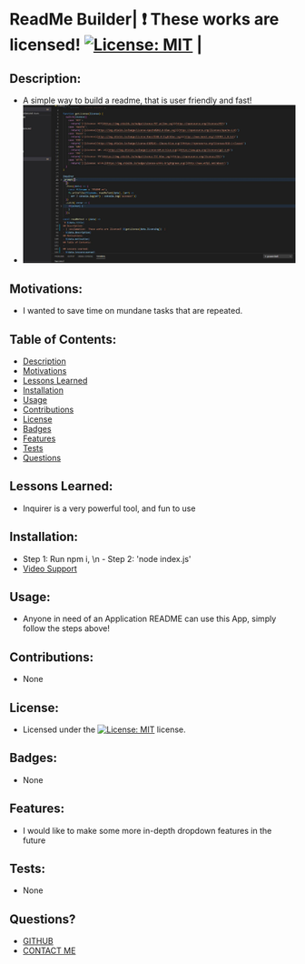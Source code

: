 # ReadMe Builder| :exclamation:  These works are licensed! [![License: MIT](https://img.shields.io/badge/License-MIT-yellow.svg)](https://opensource.org/licenses/MIT)  |
## Description:
- A simple way to build a readme, that is user friendly and fast!
- ![Image of Yaktocat](./Assets/Images/CodeShot.JPG)
## Motivations:
- I wanted to save time on mundane tasks that are repeated.
## Table of Contents:
- [Description](#Description)
- [Motivations](#Motivations)
- [Lessons Learned](#Lessons-Learned)
- [Installation](#Installation)
- [Usage](#Usage)
- [Contributions](#Contributions)
- [License](#License)
- [Badges](#Badges)
- [Features](#Features)
- [Tests](#Tests)
- [Questions](#Questions)
## Lessons Learned:
- Inquirer is a very powerful tool, and fun to use
## Installation:
- Step 1: Run npm i, \n - Step 2: 'node index.js'
- [Video Support](https://drive.google.com/file/d/1KtTK93NbrRAysQ8mCmOLkiusGqnDZJDB/view)
## Usage:
 - Anyone in need of an Application README can use this App, simply follow the steps above!
## Contributions:
 - None
## License:
 - Licensed under the [![License: MIT](https://img.shields.io/badge/License-MIT-yellow.svg)](https://opensource.org/licenses/MIT) license.
## Badges:
 - None
## Features:
 - I would like to make some more in-depth dropdown features in the future
## Tests:
 - None
## Questions?
- [GITHUB](https://github.com/JoeDonMalone)
- [CONTACT ME](Joe@framestix.com)
